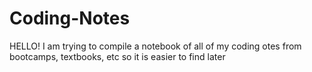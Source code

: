 # Coding-Notes

HELLO! I am trying to compile a notebook of all of my coding otes from bootcamps, textbooks, etc so it is easier to find later
